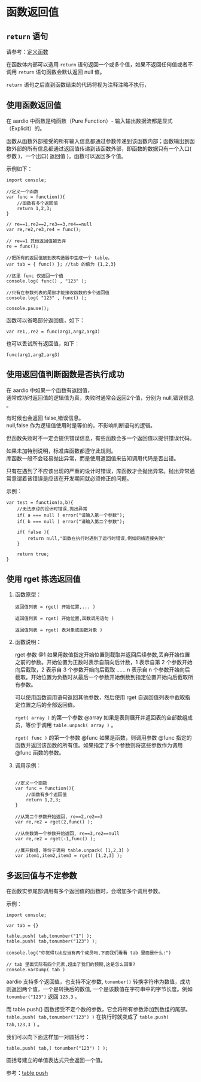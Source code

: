 # 函数返回值


##  `return` 语句

请参考：[定义函数](definitions.md)

在函数体内部可以选用 `return` 语句返回一个或多个值，如果不返回任何值或者不调用 `return` 语句函数会默认返回 null 值。

`return` 语句之后直到函数结束的代码将视为注释注略不执行，

## 使用函数返回值

在 aardio 中函数是纯函数（Pure Function）- 输入输出数据流都是显式（Explicit）的。  

函数从函数外部接受的所有输入信息都通过参数传递到该函数内部；函数输出到函数外部的所有信息都通过返回值传递到该函数外部，即函数的数据只有一个入口( 参数 )，一个出口( 返回值 )。函数可以返回多个值。  
  
示例如下：

  
```aardio
import console; 

//定义一个函数 
var func = function(){ 
	//函数有多个返回值 
	return 1,2,3; 
}

// re==1,re2==2,re3==3,re4==null
var re,re2,re3,re4 = func(); 

// re==1 其他返回值被丢弃
re = func(); 

//把所有的返回值放到表构造器中生成一个 table，
var tab = { func() }; //tab 的值为 {1,2,3}

//这里 func 仅返回一个值
console.log( func() , "123" ); 

//只有在参数列表的尾部才能接收函数的多个返回值
console.log( "123" , func() );

console.pause();
```  

函数可以省略部分返回值，如下：

```aardio
var re1,,re2 = func(arg1,arg2,arg3)
```  

也可以丢试所有返回值，如下：

```aardio
func(arg1,arg2,arg3)
```  

## 使用返回值判断函数是否执行成功

在 aardio 中如果一个函数有返回值，  
通常成功时返回值的逻辑值为真，失败时通常会返回2个值，分别为 null,错误信息 。  
  
有时候也会返回 false,错误信息。  
null,false 作为逻辑值使用时是等价的，不影响判断语句的逻辑。  

但函数失败时不一定会提供错误信息，有些函数会多一个返回值以提供错误代码。  
  
如果未加特别说明，标准库函数都遵守此规则。  
库函数一般不会轻易抛出异常，而是使用返回值来告知调用代码是否出错。

只有在遇到了不应该出现的严重的设计时错误，库函数才会抛出异常。抛出异常通常意谓着该错误是应该在开发期间就必须修正的问题。  
  
示例：  

```aardio
var test = function(a,b){        
	//无法原谅的设计时错误,抛出异常  
	if( a === null ) error("请输入第一个参数");    
	if( b === null ) error("请输入第二个参数");        
	
	if( false ){        
		return null,"函数在执行时遇到了运行时错误,例如网络连接失败"    
	}        
	
	return true;  
}
```

## 使用 rget 拣选返回值

1. 函数原型：   

	`返回值列表 = rget( 开始位置,... )`

	`返回值列表 = rget( 开始位置,函数调用语句 )`

	`返回值列表 = rget( 表对象或函数对象 )`

2. 函数说明： 

	rget 参数 @1 如果用数值指定开始位置则截取并返回后续参数,丢弃开始位置之前的参数。开始位置为正数时表示自前向后计数，1 表示自第 2 个参数开始向后截取，2 表示自 3 个参数开始向后截取 ...... n 表示自 n 个参数开始向后截取。开始位置为负数时从最后一个参数开始倒数到指定位置开始向后截取所有参数。  

	可以使用函数调用语句返回其他参数，然后使用 rget 自返回值列表中截取指定位置之后的全部返回值。

	`rget( array )` 的第一个参数 @array 如果是表则展开并返回表的全部数组成员，等价于调用 `table.unpack( array )` 。

	`rget( func )` 的第一个参数 @func 如果是函数，则调用参数 @func 指定的函数并返回该函数的所有值。如果指定了多个参数则将这些参数作为调用 @func 函数的参数。
  
3. 调用示例： 
  
	```aardio 

	//定义一个函数 
	var func = function(){ 
		//函数有多个返回值 
		return 1,2,3; 
	}

	//从第二个参数开始返回, re==2,re2==3
	var re,re2 = rget(2,func() );  

	//从倒数第一个参数开始返回, re==3,re2==null
	var re,re2 = rget(-1,func() );  

	//展开数组，等价于调用 table.unpack( [1,2,3] )
	var item1,item2,item3 = rget( [1,2,3] ); 
	```

## 多返回值与不定参数

在函数实参尾部调用有多个返回值的函数时，会增加多个调用参数。

示例：

```aardio
import console;

var tab = {}

table.push( tab,tonumber("1") );
table.push( tab,tonumber("123") );

console.log("你觉得tab应当有两个成员吗,下面我们看看 tab 里面是什么:")

// tab 里面实际有四个元素,超出了我们的预期,这是怎么回事?
console.varDump( tab )
```

aardio 支持多个返回值，也支持不定参数,
`tonumber()` 转换字符串为数值，成功则返回两个值，一个是转换后的数值, 一个是该数值在字符串中的字节长度。例如 `tonumber("123")` 返回 `123,3` 。

而 table.push() 函数接受不定个数的参数，它会将所有参数添加到数组的尾部。
`table.push( tab,tonumber("123") )` 在执行时就变成了  `table.push( tab,123,3 )` 。

我们可以向下面这样加一对圆括号：

`table.push( tab,( tonumber("123") ) ); ` 

圆括号建立的单值表达式只会返回一个值。

参考：[table.push](../../library-guide/builtin/table/_.md#push)
